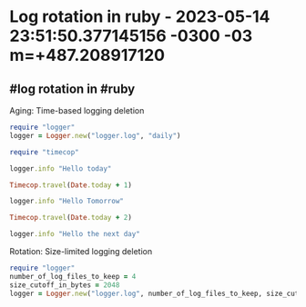 # Log rotation in ruby - 2023-05-14 23:51:50.377145156 -0300 -03 m=+487.208917120

## #log rotation in #ruby

Aging: Time-based logging deletion

```ruby
require "logger"
logger = Logger.new("logger.log", "daily")

require "timecop"

logger.info "Hello today"

Timecop.travel(Date.today + 1)

logger.info "Hello Tomorrow"

Timecop.travel(Date.today + 2) 

logger.info "Hello the next day"
```

Rotation: Size-limited logging deletion

```ruby
require "logger"
number_of_log_files_to_keep = 4
size_cutoff_in_bytes = 2048
logger = Logger.new("logger.log", number_of_log_files_to_keep, size_cutoff_in_bytes)
```



